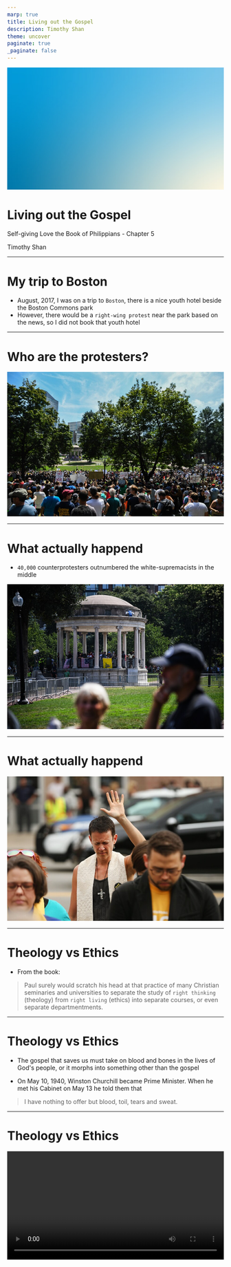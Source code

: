 ```yaml
---
marp: true
title: Living out the Gospel 
description: Timothy Shan
theme: uncover
paginate: true
_paginate: false
---
```


![bg](./assets/gradient.jpg)

# <!--fit--> Living out the Gospel 

Self-giving Love the Book of Philippians - Chapter 5

Timothy Shan

---

# My trip to Boston 

- August, 2017, I was on a trip to `Boston`, there is a nice youth hotel beside the Boston Commons park 
- However, there would be a `right-wing protest` near the park based on the news, so I did not book that youth hotel 

--- 

# <!--fit--> Who are the protesters?

![w:1000 h:600](./assets/boston1.jpeg)

--- 

# What actually happend 

<style scoped>
section {
  width: 1280px;
  height: 960px;
  font-size: 30px;
  padding: 0px;
}
</style>

- `40,000` counterprotesters outnumbered the white-supremacists in the middle 

![w:800 h:600](./assets/boston2.jpeg)

--- 

# What actually happend 

![w:1000 h:600](./assets/boston3.jpeg)

---

# Theology vs Ethics 

- From the book: 

> Paul surely would scratch his head at that practice of many Christian seminaries and universities to separate the study of `right thinking` (theology) from `right living` (ethics) into separate courses, or even separate departmentments.

---

# Theology vs Ethics 

- The gospel that saves us must take on blood and bones in the lives of God's people, or it morphs into something other than the gospel 

- On May 10, 1940, Winston Churchill became Prime Minister. When he met his Cabinet on May 13 he told them that 

> I have nothing to offer but blood, toil, tears and sweat.

---

# Theology vs Ethics 

<style scoped>
  video::-webkit-media-controls {
    will-change: transform;
  }
</style>

<video src="http://commondatastorage.googleapis.com/gtv-videos-bucket/sample/BigBuckBunny.mp4" controls width="100%"></video>